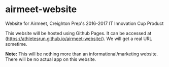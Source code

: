 # airmeet-website
Website for Airmeet, Creighton Prep's 2016-2017 IT Innovation Cup Product

This website will be hosted using Github Pages. It can be accessed at (https://athletesrun.github.io/airmeet-website/). We will get a real URL sometime.

**Note:** This will be nothing more than an informational/marketing website. There will be no actual app on this website.
